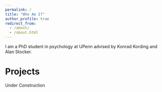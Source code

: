 ```yaml
---
permalink: /
title: "Who Am I?"
author_profile: true
redirect_from: 
  - /about/
  - /about.html
---
```

I am a PhD student in psychology at UPenn advised by Konrad Kording and Alan Stocker.

Projects
========

Under Construction
